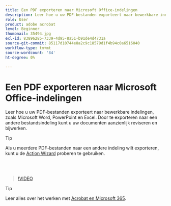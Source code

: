 ```yaml
---
title: Een PDF exporteren naar Microsoft Office-indelingen
description: Leer hoe u uw PDF-bestanden exporteert naar bewerkbare indelingen zoals Microsoft Word, Excel of PowerPoint
role: User
product: adobe acrobat
level: Beginner
thumbnail: 35494.jpg
exl-id: 83896285-7339-4d95-8a51-b91de4d4731a
source-git-commit: 85117d10744e8a2c9c18579d1f4b94c0a6516040
workflow-type: tm+mt
source-wordcount: '84'
ht-degree: 0%

---
```


# Een PDF exporteren naar Microsoft Office-indelingen

Leer hoe u uw PDF-bestanden exporteert naar bewerkbare indelingen, zoals Microsoft Word, PowerPoint en Excel. Door te exporteren naar een andere bestandsindeling kunt u uw documenten aanzienlijk reviseren en bijwerken.

>[!TIP]
>
>Als u meerdere PDF-bestanden naar een andere indeling wilt exporteren, kunt u de [Action Wizard](../advanced-tasks/action.md) proberen te gebruiken.

<br> 

>[!VIDEO](https://video.tv.adobe.com/v/35494?hidetitle=true)

>[!TIP]
>
>Leer alles over het werken met [Acrobat en Microsoft 365](../integrate/integrate-overview.md).
